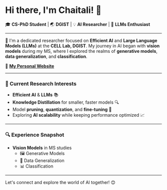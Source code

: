 # Hi there, I'm Chaitali! 👋 

🎓 **CS-PhD Student** | 🌏 **DGIST** | 💡 **AI Researcher** | 🚀 **LLMs Enthusiast**

---

🌟 I'm a dedicated researcher focused on **Efficient AI** and **Large Language Models (LLMs)** at the **CELL Lab, DGIST**. My journey in AI began with **vision models** during my MS, where I explored the realms of **generative models**, **data generalization**, and **classification**.

🔗 **[My Personal Website](https://cv-chaitali.github.io/myvision.github.io/)** 

---

### 🌱 Current Research Interests

- **Efficient AI** & **LLMs** 📚  
- **Knowledge Distillation** for smaller, faster models 🔍  
- Model **pruning**, **quantization**, and **fine-tuning** 🧬  
- Exploring **AI scalability** while keeping performance optimized 📈  

---

### 🔍 Experience Snapshot

- **Vision Models** in MS studies  
  - 🖼 Generative Models  
  - 🧩 Data Generalization  
  - 📊 Classification  

---

Let's connect and explore the world of AI together! 😊




<!--
**cv-chaitali/cv-chaitali** is a ✨ _special_ ✨ repository because its `README.md` (this file) appears on your GitHub profile.

Here are some ideas to get you started:

- 🔭 I'm a CS-PhD student in DGIST (Daegu-Gyeongbuk Institute of Science and Technology). 
- 🌱 I’m currently learning ...
- 👯 I’m looking to collaborate on ...
- 🤔 I’m looking for help with ...
- 💬 Ask me about ...
- 📫 How to reach me: ...
- 😄 Pronouns: ...
- ⚡ Fun fact: ...
-->
